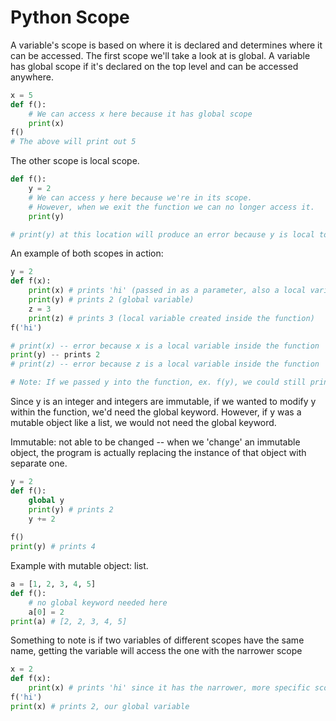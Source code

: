 # Python Scope

A variable's scope is based on where it is declared and determines where it can be accessed. The first scope we'll take a look at is global. A variable has global scope if it's declared on the top level and can be accessed anywhere.

```python
x = 5
def f():
    # We can access x here because it has global scope
    print(x)
f()
# The above will print out 5
```

The other scope is local scope.

```python
def f():
    y = 2
    # We can access y here because we're in its scope. 
    # However, when we exit the function we can no longer access it. 
    print(y)

# print(y) at this location will produce an error because y is local to the function f. 
```

An example of both scopes in action:

```python
y = 2
def f(x):
    print(x) # prints 'hi' (passed in as a parameter, also a local variable)
    print(y) # prints 2 (global variable)
    z = 3
    print(z) # prints 3 (local variable created inside the function)
f('hi')

# print(x) -- error because x is a local variable inside the function
print(y) -- prints 2
# print(z) -- error because z is a local variable inside the function

# Note: If we passed y into the function, ex. f(y), we could still print out y at the end because it has global scope. 
```

Since y is an integer and integers are immutable, if we wanted to modify y within the function, we'd need the global keyword. However, if y was a mutable object like a list, we would not need the global keyword.

Immutable: not able to be changed -- when we 'change' an immutable object, the program is actually replacing the instance of that object with separate one.

```python
y = 2
def f():
    global y
    print(y) # prints 2
    y += 2
    
f()
print(y) # prints 4
```

Example with mutable object: list.

```python
a = [1, 2, 3, 4, 5]
def f():
    # no global keyword needed here
    a[0] = 2
print(a) # [2, 2, 3, 4, 5]
```

Something to note is if two variables of different scopes have the same name, getting the variable will access the one with the narrower scope

```python
x = 2
def f(x):
    print(x) # prints 'hi' since it has the narrower, more specific scope
f('hi')
print(x) # prints 2, our global variable
```
